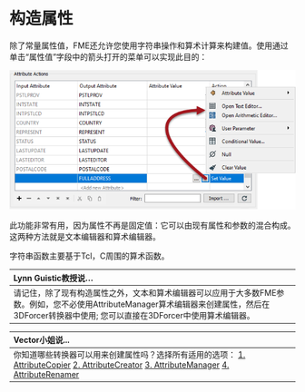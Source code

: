 # 构造属性

除了常量属性值，FME还允许您使用字符串操作和算术计算来构建值。使用通过单击“属性值”字段中的箭头打开的菜单可以实现此目的：

![](../.gitbook/assets/img1.001.attributemanagersetmenu.png)

此功能非常有用，因为属性不再是固定值：它可以由现有属性和参数的混合构成。这两种方法就是文本编辑器和算术编辑器。

字符串函数主要基于Tcl，C周围的算术函数。

|  Lynn Guistic教授说… |
| :--- |
|  请记住，除了现有构造属性之外，文本和算术编辑器可以应用于大多数FME参数。例如，您不必使用AttributeManager算术编辑器来创建属性，然后在3DForcer转换器中使用; 您可以直接在3DForcer中使用算术编辑器。 |

|  Vector小姐说... |
| :--- |
|  你知道哪些转换器可以用来创建属性吗？选择所有适用的选项：  [1. AttributeCopier](http://52.73.3.37/fmedatastreaming/Manual/QAResponse2017.fmw?chapter=15&question=1&answer=1&DestDataset_TEXTLINE=C%3A%5CFMEOutput%5CQAResponse.html) [2. AttributeCreator](http://52.73.3.37/fmedatastreaming/Manual/QAResponse2017.fmw?chapter=15&question=1&answer=2&DestDataset_TEXTLINE=C%3A%5CFMEOutput%5CQAResponse.html) [3. AttributeManager](http://52.73.3.37/fmedatastreaming/Manual/QAResponse2017.fmw?chapter=15&question=1&answer=3&DestDataset_TEXTLINE=C%3A%5CFMEOutput%5CQAResponse.html) [4. AttributeRenamer](http://52.73.3.37/fmedatastreaming/Manual/QAResponse2017.fmw?chapter=15&question=1&answer=4&DestDataset_TEXTLINE=C%3A%5CFMEOutput%5CQAResponse.html) |

